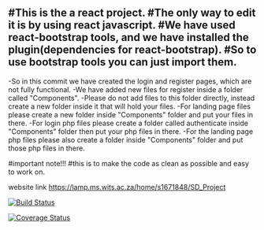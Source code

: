 #This is the a react project.
#The only way to edit it is by using react javascript.
#We have used react-bootstrap tools, and we have installed the plugin(dependencies for react-bootstrap).
#So to use bootstrap tools you can just import them.
------------------------------------------------------------------------------------------------------------------

-So in this commit we have created the login and register pages, which are not fully functional.
-We have added new files for register inside a folder called "Components".
-Please do not add files to this folder directly, instead create a new folder inside it that will hold your files.
-For landing page files please create a new folder inside "Components" folder and put your files in there. 
-For login php files please create a folder called authenticate inside "Components" folder then put your php files in there.
-For the landing page php files please also create a folder inside "Components" folder and put those php files in there.

#important note!!!
#this is to make the code as clean as possible and easy to work on.

website link
https://lamp.ms.wits.ac.za/home/s1671848/SD_Project

[![Build Status](https://travis-ci.com/Legend-45/SD_project.svg?branch=main)](https://travis-ci.com/Legend-45/SD_project)

[![Coverage Status](https://coveralls.io/repos/github/Legend-45/SD_project/badge.svg?branch=main)](https://coveralls.io/github/Legend-45/SD_project?branch=main)


